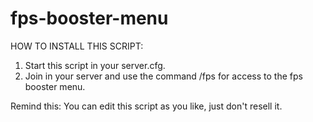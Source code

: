 # fps-booster-menu

HOW TO INSTALL THIS SCRIPT:
1) Start this script in your server.cfg.
2) Join in your server and use the command /fps for access to the fps booster menu.

Remind this: You can edit this script as you like, just don't resell it.
